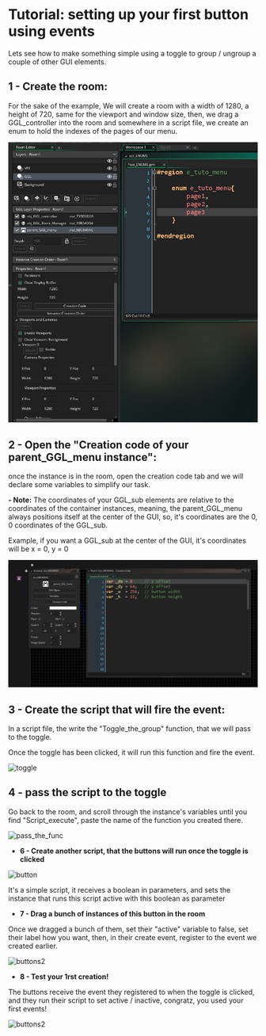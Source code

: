 # **Tutorial: setting up your first button using events**

Lets see how to make something simple using a toggle to group / ungroup a couple of other GUI elements.

## **1 - Create the room**:

For the sake of the example, We will create a room with a width of 1280, a height of 720, same for the viewport and window size, then, we drag
a GGL_controller into the room and somewhere in a script file, we create an enum to hold the indexes of the pages of our menu.

![room](https://github.com/Ced30/GGL-Documentation/blob/main/Images/Tutorial/Menus/Menu_room.png)

## **2 - Open the "Creation code of your parent_GGL_menu instance"**:

once the instance is in the room, open the creation code tab and we will declare some variables to simplify our task.

**- Note:**
The coordinates of your GGL_sub elements are relative to the coordinates of the container instances, meaning, the parent_GGL_menu always positions itself at the center of the GUI, so, it's coordinates are the 0, 0 coordinates of the GGL_sub.

Example, if you want a GGL_sub at the center of the GUI, it's coordinates will be x = 0, y = 0

![toggle](https://github.com/Ced30/GGL-Documentation/blob/main/Images/Tutorial/Menus/declarations.png)

## **3 - Create the script that will fire the event**:

In a script file, the write the "Toggle_the_group" function, that we will pass to the toggle.

Once the toggle has been clicked, it will run this function and fire the event.

![toggle](https://github.com/Ced30/GML-GUI-Library-GGL-Documentation/blob/main/Images/Tutorial/Events/script_fire.png)

## **4 - pass the script to the toggle**
Go back to the room, and scroll through the instance's variables until you find "Script_execute", paste the name of the function you created there.

![pass_the_func](https://github.com/Ced30/GML-GUI-Library-GGL-Documentation/blob/main/Images/Tutorial/Events/pass_the_function.png)

- **6 - Create another script, that the buttons will run once the toggle is clicked**

![button](https://github.com/Ced30/GML-GUI-Library-GGL-Documentation/blob/main/Images/Tutorial/Events/script_when_toggled.png)

It's a simple script, it receives a boolean in parameters, and sets the instance that runs this script active with this boolean as parameter

- **7 - Drag a bunch of instances of this button in the room**

Once we dragged a bunch of them, set their "active" variable to false, set their label how you want, then, in their create event, register to the event we created earlier.

![buttons2](https://github.com/Ced30/GML-GUI-Library-GGL-Documentation/blob/main/Images/Tutorial/Events/drag_the_buttons.png)

- **8 - Test your 1rst creation!**

The buttons receive the event they registered to when the toggle is clicked, and they run their script to set active / inactive, congratz, you used your first events!

![buttons2](https://github.com/Ced30/GML-GUI-Library-GGL-Documentation/blob/main/Images/Tutorial/Events/Tuto1_complete.gif)



